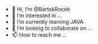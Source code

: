 - 👋 Hi, I’m @BartekRocek
- 👀 I’m interested in ...
- 🌱 I’m currently learning JAVA
- 💞️ I’m looking to collaborate on ...
- 📫 How to reach me ...

<!---
BartekRocek/BartekRocek is a ✨ special ✨ repository because its `README.md` (this file) appears on your GitHub profile.
You can click the Preview link to take a look at your changes.
--->
